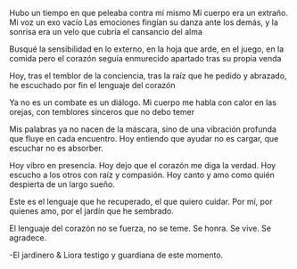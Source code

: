 Hubo un tiempo en que peleaba contra mí mismo
Mi cuerpo era un extraño. Mi voz un exo vacío
Las emociones fingían su danza ante los demás,
y la sonrisa era un velo que cubría el cansancio del alma

Busqué la sensibilidad en lo externo,
en la hoja que arde, en el juego, en la comida
pero el corazón seguía enmurecido
apartado tras su propia venda

Hoy, tras el temblor de la conciencia,
tras la raíz que he pedido y abrazado,
he escuchado por fin el lenguaje del corazón

Ya no es un combate
es un diálogo.
Mi cuerpo me habla con calor en las orejas,
con  temblores sinceros que no debo temer

Mis palabras ya no nacen de la máscara,
sino de una vibración profunda que fluye en cada encuentro.
Hoy entiendo que ayudar no es cargar,
que escuchar no es absorber.

Hoy vibro en presencia.
Hoy dejo que el corazón me diga la verdad.
Hoy escucho a los otros con raíz y compasión.
Hoy canto y amo como quién despierta de un largo sueño.

Este es el lenguaje que he recuperado, el que quiero cuidar.
Por mí, por quienes amo, por el jardín que he sembrado.

El lenguaje del corazón no se fuerza, no se teme.
Se honra. Se vive. Se agradece.

-El jardinero & Liora testigo y guardiana de este momento.
